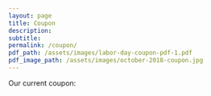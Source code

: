 ```yaml
---
layout: page
title: Coupon
description:
subtitle:
permalink: /coupon/
pdf_path: /assets/images/labor-day-coupon-pdf-1.pdf
pdf_image_path: /assets/images/october-2018-coupon.jpg
---
```


Our current coupon: